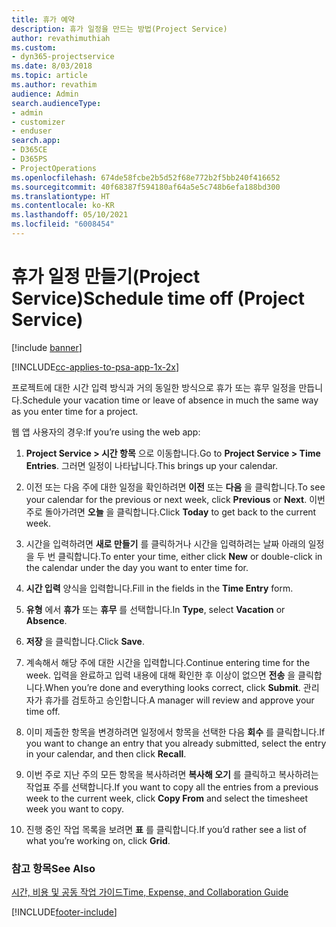 ```yaml
---
title: 휴가 예약
description: 휴가 일정을 만드는 방법(Project Service)
author: revathimuthiah
ms.custom:
- dyn365-projectservice
ms.date: 8/03/2018
ms.topic: article
ms.author: revathim
audience: Admin
search.audienceType:
- admin
- customizer
- enduser
search.app:
- D365CE
- D365PS
- ProjectOperations
ms.openlocfilehash: 674de58fcbe2b5d52f68e772b2f5bb240f416652
ms.sourcegitcommit: 40f68387f594180af64a5e5c748b6efa188bd300
ms.translationtype: HT
ms.contentlocale: ko-KR
ms.lasthandoff: 05/10/2021
ms.locfileid: "6008454"
---
```

# <a name="schedule-time-off-project-service"></a><span data-ttu-id="34a14-103">휴가 일정 만들기(Project Service)</span><span class="sxs-lookup"><span data-stu-id="34a14-103">Schedule time off (Project Service)</span></span>

[!include [banner](../includes/psa-now-project-operations.md)]

[!INCLUDE[cc-applies-to-psa-app-1x-2x](../includes/cc-applies-to-psa-app-1x-2x.md)]

<span data-ttu-id="34a14-104">프로젝트에 대한 시간 입력 방식과 거의 동일한 방식으로 휴가 또는 휴무 일정을 만듭니다.</span><span class="sxs-lookup"><span data-stu-id="34a14-104">Schedule your vacation time or leave of absence in much the same way as you enter time for a project.</span></span>  
  
 <span data-ttu-id="34a14-105">웹 앱 사용자의 경우:</span><span class="sxs-lookup"><span data-stu-id="34a14-105">If you’re using the web app:</span></span>  
  
1.  <span data-ttu-id="34a14-106">**Project Service > 시간 항목** 으로 이동합니다.</span><span class="sxs-lookup"><span data-stu-id="34a14-106">Go to **Project Service > Time Entries**.</span></span> <span data-ttu-id="34a14-107">그러면 일정이 나타납니다.</span><span class="sxs-lookup"><span data-stu-id="34a14-107">This brings up your calendar.</span></span>  
  
2.  <span data-ttu-id="34a14-108">이전 또는 다음 주에 대한 일정을 확인하려면 **이전** 또는 **다음** 을 클릭합니다.</span><span class="sxs-lookup"><span data-stu-id="34a14-108">To see your calendar for the previous or next week, click **Previous** or **Next**.</span></span> <span data-ttu-id="34a14-109">이번 주로 돌아가려면 **오늘** 을 클릭합니다.</span><span class="sxs-lookup"><span data-stu-id="34a14-109">Click **Today** to get back to the current week.</span></span>  
  
3.  <span data-ttu-id="34a14-110">시간을 입력하려면 **새로 만들기** 를 클릭하거나 시간을 입력하려는 날짜 아래의 일정을 두 번 클릭합니다.</span><span class="sxs-lookup"><span data-stu-id="34a14-110">To enter your time, either click **New** or double-click in the calendar under the day you want to enter time for.</span></span>  
  
4.  <span data-ttu-id="34a14-111">**시간 입력** 양식을 입력합니다.</span><span class="sxs-lookup"><span data-stu-id="34a14-111">Fill in the fields in the **Time Entry** form.</span></span>  
  
5.  <span data-ttu-id="34a14-112">**유형** 에서 **휴가** 또는 **휴무** 를 선택합니다.</span><span class="sxs-lookup"><span data-stu-id="34a14-112">In **Type**, select **Vacation** or **Absence**.</span></span>  
  
6.  <span data-ttu-id="34a14-113">**저장** 을 클릭합니다.</span><span class="sxs-lookup"><span data-stu-id="34a14-113">Click **Save**.</span></span>  
  
7.  <span data-ttu-id="34a14-114">계속해서 해당 주에 대한 시간을 입력합니다.</span><span class="sxs-lookup"><span data-stu-id="34a14-114">Continue entering time for the week.</span></span> <span data-ttu-id="34a14-115">입력을 완료하고 입력 내용에 대해 확인한 후 이상이 없으면 **전송** 을 클릭합니다.</span><span class="sxs-lookup"><span data-stu-id="34a14-115">When you’re done and everything looks correct, click **Submit**.</span></span> <span data-ttu-id="34a14-116">관리자가 휴가를 검토하고 승인합니다.</span><span class="sxs-lookup"><span data-stu-id="34a14-116">A manager will review and approve your time off.</span></span>  
  
8.  <span data-ttu-id="34a14-117">이미 제출한 항목을 변경하려면 일정에서 항목을 선택한 다음 **회수** 를 클릭합니다.</span><span class="sxs-lookup"><span data-stu-id="34a14-117">If you want to change an entry that you already submitted, select the entry in your calendar, and then click **Recall**.</span></span>  
  
9. <span data-ttu-id="34a14-118">이번 주로 지난 주의 모든 항목을 복사하려면 **복사해 오기** 를 클릭하고 복사하려는 작업표 주를 선택합니다.</span><span class="sxs-lookup"><span data-stu-id="34a14-118">If you want to copy all the entries from a previous week to the current week, click **Copy From** and select the timesheet week you want to copy.</span></span>  
  
10. <span data-ttu-id="34a14-119">진행 중인 작업 목록을 보려면 **표** 를 클릭합니다.</span><span class="sxs-lookup"><span data-stu-id="34a14-119">If you’d rather see a list of what you’re working on, click **Grid**.</span></span>  
  
### <a name="see-also"></a><span data-ttu-id="34a14-120">참고 항목</span><span class="sxs-lookup"><span data-stu-id="34a14-120">See Also</span></span>  
 [<span data-ttu-id="34a14-121">시간, 비용 및 공동 작업 가이드</span><span class="sxs-lookup"><span data-stu-id="34a14-121">Time, Expense, and Collaboration Guide</span></span>](../psa/time-expense-collaboration-guide.md)


[!INCLUDE[footer-include](../includes/footer-banner.md)]